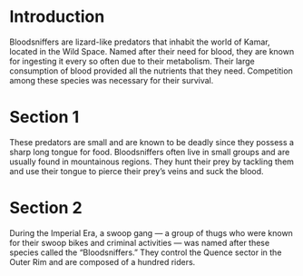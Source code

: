 # Introduction

Bloodsniffers are lizard-like predators that inhabit the world of Kamar, located in the Wild Space.
Named after their need for blood, they are known for ingesting it every so often due to their metabolism.
Their large consumption of blood provided all the nutrients that they need.
Competition among these species was necessary for their survival.

# Section 1

These predators are small and are known to be deadly since they possess a sharp long tongue for food.
Bloodsniffers often live in small groups and are usually found in mountainous regions.
They hunt their prey by tackling them and use their tongue to pierce their prey’s veins and suck the blood.

# Section 2

During the Imperial Era, a swoop gang — a group of thugs who were known for their swoop bikes and criminal activities — was named after these species called the “Bloodsniffers.” They control the Quence sector in the Outer Rim and are composed of a hundred riders.
